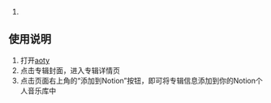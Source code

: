 1. 

## 使用说明

1. 打开[aoty](https://www.aotymusic.fun/)
2. 点击专辑封面，进入专辑详情页
3. 点击页面右上角的“添加到Notion”按钮，即可将专辑信息添加到你的Notion个人音乐库中

